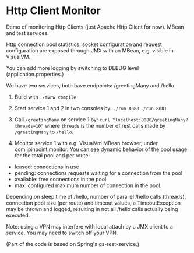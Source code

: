 # Http Client Monitor
Demo of monitoring Http Clients (just Apache Http Client for now). MBean and test services.

Http connection pool statistics, socket configuration and request configuration are exposed through JMX with an MBean, e.g. visible in VisualVM.

You can add more logging by switching to DEBUG level (application.properties.)

We have two services, both have endpoints: /greetingMany and /hello. 
1. Build with `./mvnw compile`
2. Start service 1 and 2 in two consoles by:
`./run 8080`
`./run 8081`

3. Call `/greetingMany` on service 1 by:
`curl "localhost:8080/greetingMany?threads=10"`
where `threads` is the number of rest calls made by `/greetingMany` to `/hello`.

4. Monitor service 1 with e.g. VisualVm MBean browser, under com.jpinpoint.monitor. 
You can see dynamic behavior of the pool usage for the total pool and per route: 
* leased: connections in use
* pending: connections requests waiting for a connection from the pool
* available: free connections in the pool
* max: configured maximum number of connection in the pool.

Depending on sleep time of /hello, number of parallel /hello calls (threads), connection pool size (per route) and timeout values, 
a TimeoutException may be thrown and logged, resulting in not all /hello calls actually being executed.

Note: using a VPN may interfere with local attach by a JMX client to a service. You may need to switch off your VPN.

(Part of the code is based on Spring's gs-rest-service.)
